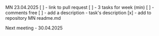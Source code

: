 MN 23.04.2025
[ ] - link to pull request
[ ] - 3 tasks for week (min)
[ ] - comments free
[ ] - add a description - task's description
[x] - add to repository MN readme.md

Next meeting - 30.04.2025